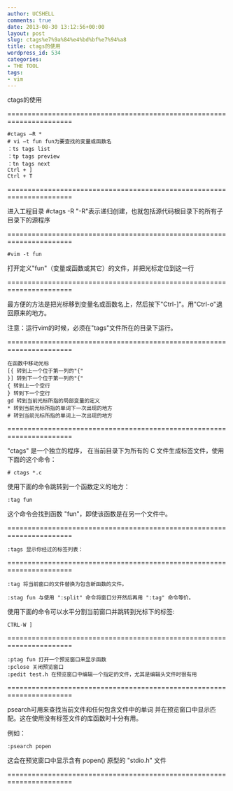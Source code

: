```yaml
---
author: UCSHELL
comments: true
date: 2013-08-30 13:12:56+00:00
layout: post
slug: ctags%e7%9a%84%e4%bd%bf%e7%94%a8
title: ctags的使用
wordpress_id: 534
categories:
- THE TOOL
tags:
- vim
---
```


ctags的使用

======================================================================

    #ctags –R *
    # vi –t fun fun为要查找的变量或函数名
    ：ts tags list
    ：tp tags preview
    ：tn tags next
    Ctrl + ]
    Ctrl + T

======================================================================

进入工程目录
    #ctags -R
"-R"表示递归创建，也就包括源代码根目录下的所有子目录下的源程序

======================================================================

	#vim -t fun
打开定义"fun"（变量或函数或其它）的文件，并把光标定位到这一行

======================================================================

最方便的方法是把光标移到变量名或函数名上，然后按下"Ctrl-]"。用"Ctrl-o"退回原来的地方。

注意：运行vim的时候，必须在"tags"文件所在的目录下运行。

======================================================================

	在函数中移动光标
    [{ 转到上一个位于第一列的"{"
    }] 转到下一个位于第一列的"{"
    { 转到上一个空行
    } 转到下一个空行
    gd 转到当前光标所指的局部变量的定义
    * 转到当前光标所指的单词下一次出现的地方
    # 转到当前光标所指的单词上一次出现的地方

======================================================================

"ctags" 是一个独立的程序， 在当前目录下为所有的 C 文件生成标签文件，使用下面的这个命令：

	# ctags *.c

使用下面的命令跳转到一个函数定义的地方：

	:tag fun

这个命令会找到函数 "fun"，即使该函数是在另一个文件中。

======================================================================

	:tags 显示你经过的标签列表：

======================================================================

	:tag 将当前窗口的文件替换为包含新函数的文件。

	:stag fun 与使用 ":split" 命令将窗口分开然后再用 ":tag" 命令等价。

使用下面的命令可以水平分割当前窗口并跳转到光标下的标签:

	CTRL-W ]

======================================================================

	:ptag fun 打开一个预览窗口来显示函数
	:pclose 关闭预览窗口
	:pedit test.h 在预览窗口中编辑一个指定的文件，尤其是编辑头文件时很有用

======================================================================

psearch可用来查找当前文件和任何包含文件中的单词 并在预览窗口中显示匹
配。这在使用没有标签文件的库函数时十分有用。

例如：

	:psearch popen

这会在预览窗口中显示含有 popen() 原型的 "stdio.h" 文件

======================================================================


